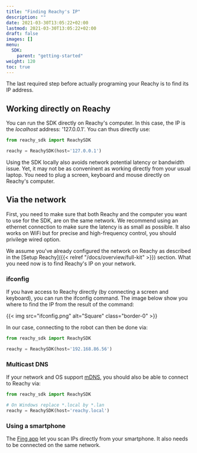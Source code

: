 ```yaml
---
title: "Finding Reachy's IP"
description: ""
date: 2021-03-30T13:05:22+02:00
lastmod: 2021-03-30T13:05:22+02:00
draft: false
images: []
menu:
  SDK:
    parent: "getting-started"
weight: 120
toc: true
---
```


The last required step before actually programing your Reachy is to find its IP address. 

## Working directly on Reachy

You can run the SDK directly on Reachy's computer. In this case, the IP is the *localhost* address: '127.0.0.1'. You can thus directly use:

```python
from reachy_sdk import ReachySDK

reachy = ReachySDK(host='127.0.0.1')
```

Using the SDK locally also avoids network potential latency or bandwidth issue. Yet, it may not be as conveninent as working directly from your usual laptop. You need to plug a screen, keyboard and mouse directly on Reachy's computer.

## Via the network

First, you need to make sure that both Reachy and the computer you want to use for the SDK, are on the same network. We recommend using an ethernet connection to make sure the latency is as small as possible. It also works on WiFi but for precise and high-frequency control, you should privilege wired option.

We assume you've already configured the network on Reachy as described in the [Setup Reachy]({{< relref "/docs/overview/full-kit" >}}) section. What you need now is to find Reachy's IP on your network.

### ifconfig

If you have access to Reachy directly (by connecting a screen and keyboard), you can run the ifconfig command. The image below show you where to find the IP from the result of the command:

{{< img src="ifconfig.png" alt="Square" class="border-0" >}}

In our case, connecting to the robot can then be done via:

```python
from reachy_sdk import ReachySDK

reachy = ReachySDK(host='192.168.86.56')
```

### Multicast DNS

If your network and OS support [mDNS](https://en.wikipedia.org/wiki/Multicast_DNS), you should also be able to connect to Reachy via:

```python
from reachy_sdk import ReachySDK

# On Windows replace *.local by *.lan
reachy = ReachySDK(host='reachy.local') 
```

### Using a smartphone

The [Fing app](https://www.fing.com/products/fing-app) let you scan IPs directly from your smartphone. It also needs to be connected on the same network.